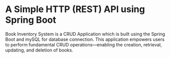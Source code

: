 <h1>A Simple HTTP (REST) API using Spring Boot</h1>
<p>Book Inventory System is a CRUD Application which is built using the Spring Boot and mySQL for database connection. This application empowers users to perform fundamental CRUD operations—enabling the creation, retrieval, updating, and deletion of books.</p>
